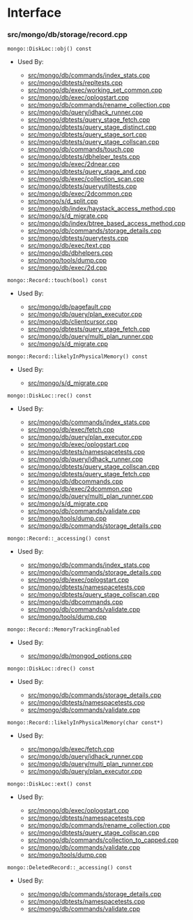 
# Interface

### src/mongo/db/storage/record.cpp

<div></div>

    mongo::DiskLoc::obj() const

- Used By:

    - [src/mongo/db/commands/index\_stats.cpp](../../../database\_commands)
    - [src/mongo/dbtests/repltests.cpp](../../../unit\_tests)
    - [src/mongo/db/exec/working\_set\_common.cpp](../../../core\_query\_system)
    - [src/mongo/db/exec/oplogstart.cpp](../../../core\_query\_system)
    - [src/mongo/db/commands/rename\_collection.cpp](../../../database\_commands)
    - [src/mongo/db/query/idhack\_runner.cpp](../../../core\_query\_system)
    - [src/mongo/dbtests/query\_stage\_fetch.cpp](../../../unit\_tests)
    - [src/mongo/dbtests/query\_stage\_distinct.cpp](../../../core\_query\_system)
    - [src/mongo/dbtests/query\_stage\_sort.cpp](../../../unit\_tests)
    - [src/mongo/dbtests/query\_stage\_collscan.cpp](../../../unit\_tests)
    - [src/mongo/db/commands/touch.cpp](../../../database\_commands)
    - [src/mongo/dbtests/dbhelper\_tests.cpp](../../../unit\_tests)
    - [src/mongo/db/exec/2dnear.cpp](../../../core\_query\_system)
    - [src/mongo/dbtests/query\_stage\_and.cpp](../../../unit\_tests)
    - [src/mongo/db/exec/collection\_scan.cpp](../../../core\_query\_system)
    - [src/mongo/dbtests/queryutiltests.cpp](../../../unit\_tests)
    - [src/mongo/db/exec/2dcommon.cpp](../../../core\_query\_system)
    - [src/mongo/s/d\_split.cpp](../../../sharding)
    - [src/mongo/db/index/haystack\_access\_method.cpp](../../../indexing)
    - [src/mongo/s/d\_migrate.cpp](../../../sharding)
    - [src/mongo/db/index/btree\_based\_access\_method.cpp](../../../indexing)
    - [src/mongo/db/commands/storage\_details.cpp](../../../database\_commands)
    - [src/mongo/dbtests/querytests.cpp](../../../unit\_tests)
    - [src/mongo/db/exec/text.cpp](../../../core\_query\_system)
    - [src/mongo/db/dbhelpers.cpp](../../../client\_and\_operation\_tracking)
    - [src/mongo/tools/dump.cpp](../../../tools)
    - [src/mongo/db/exec/2d.cpp](../../../core\_query\_system)

<div></div>

    mongo::Record::touch(bool) const

- Used By:

    - [src/mongo/db/pagefault.cpp](../../../page\_fault\_utilities)
    - [src/mongo/db/query/plan\_executor.cpp](../../../core\_query\_system)
    - [src/mongo/db/clientcursor.cpp](../../../client\_and\_operation\_tracking)
    - [src/mongo/dbtests/query\_stage\_fetch.cpp](../../../unit\_tests)
    - [src/mongo/db/query/multi\_plan\_runner.cpp](../../../core\_query\_system)
    - [src/mongo/s/d\_migrate.cpp](../../../sharding)

<div></div>

    mongo::Record::likelyInPhysicalMemory() const

- Used By:

    - [src/mongo/s/d\_migrate.cpp](../../../sharding)

<div></div>

    mongo::DiskLoc::rec() const

- Used By:

    - [src/mongo/db/commands/index\_stats.cpp](../../../database\_commands)
    - [src/mongo/db/exec/fetch.cpp](../../../core\_query\_system)
    - [src/mongo/db/query/plan\_executor.cpp](../../../core\_query\_system)
    - [src/mongo/db/exec/oplogstart.cpp](../../../core\_query\_system)
    - [src/mongo/dbtests/namespacetests.cpp](../../../unit\_tests)
    - [src/mongo/db/query/idhack\_runner.cpp](../../../core\_query\_system)
    - [src/mongo/dbtests/query\_stage\_collscan.cpp](../../../unit\_tests)
    - [src/mongo/dbtests/query\_stage\_fetch.cpp](../../../unit\_tests)
    - [src/mongo/db/dbcommands.cpp](../../../database\_commands)
    - [src/mongo/db/exec/2dcommon.cpp](../../../core\_query\_system)
    - [src/mongo/db/query/multi\_plan\_runner.cpp](../../../core\_query\_system)
    - [src/mongo/s/d\_migrate.cpp](../../../sharding)
    - [src/mongo/db/commands/validate.cpp](../../../database\_commands)
    - [src/mongo/tools/dump.cpp](../../../tools)
    - [src/mongo/db/commands/storage\_details.cpp](../../../database\_commands)

<div></div>

    mongo::Record::_accessing() const

- Used By:

    - [src/mongo/db/commands/index\_stats.cpp](../../../database\_commands)
    - [src/mongo/db/commands/storage\_details.cpp](../../../database\_commands)
    - [src/mongo/db/exec/oplogstart.cpp](../../../core\_query\_system)
    - [src/mongo/dbtests/namespacetests.cpp](../../../unit\_tests)
    - [src/mongo/dbtests/query\_stage\_collscan.cpp](../../../unit\_tests)
    - [src/mongo/db/dbcommands.cpp](../../../database\_commands)
    - [src/mongo/db/commands/validate.cpp](../../../database\_commands)
    - [src/mongo/tools/dump.cpp](../../../tools)

<div></div>

    mongo::Record::MemoryTrackingEnabled

- Used By:

    - [src/mongo/db/mongod\_options.cpp](../../../mongos\_and\_mongod\_mains)

<div></div>

    mongo::DiskLoc::drec() const

- Used By:

    - [src/mongo/db/commands/storage\_details.cpp](../../../database\_commands)
    - [src/mongo/dbtests/namespacetests.cpp](../../../unit\_tests)
    - [src/mongo/db/commands/validate.cpp](../../../database\_commands)

<div></div>

    mongo::Record::likelyInPhysicalMemory(char const*)

- Used By:

    - [src/mongo/db/exec/fetch.cpp](../../../core\_query\_system)
    - [src/mongo/db/query/idhack\_runner.cpp](../../../core\_query\_system)
    - [src/mongo/db/query/multi\_plan\_runner.cpp](../../../core\_query\_system)
    - [src/mongo/db/query/plan\_executor.cpp](../../../core\_query\_system)

<div></div>

    mongo::DiskLoc::ext() const

- Used By:

    - [src/mongo/db/exec/oplogstart.cpp](../../../core\_query\_system)
    - [src/mongo/dbtests/namespacetests.cpp](../../../unit\_tests)
    - [src/mongo/db/commands/rename\_collection.cpp](../../../database\_commands)
    - [src/mongo/dbtests/query\_stage\_collscan.cpp](../../../unit\_tests)
    - [src/mongo/db/commands/collection\_to\_capped.cpp](../../../database\_commands)
    - [src/mongo/db/commands/validate.cpp](../../../database\_commands)
    - [src/mongo/tools/dump.cpp](../../../tools)

<div></div>

    mongo::DeletedRecord::_accessing() const

- Used By:

    - [src/mongo/db/commands/storage\_details.cpp](../../../database\_commands)
    - [src/mongo/dbtests/namespacetests.cpp](../../../unit\_tests)
    - [src/mongo/db/commands/validate.cpp](../../../database\_commands)
